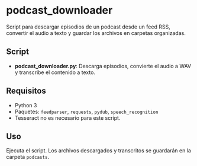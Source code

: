 # podcast_downloader

Script para descargar episodios de un podcast desde un feed RSS, convertir el audio a texto y guardar los archivos en carpetas organizadas.

## Script
- **podcast_downloader.py**: Descarga episodios, convierte el audio a WAV y transcribe el contenido a texto.

## Requisitos
- Python 3
- Paquetes: `feedparser`, `requests`, `pydub`, `speech_recognition`
- Tesseract no es necesario para este script.

## Uso
Ejecuta el script. Los archivos descargados y transcritos se guardarán en la carpeta `podcasts`.
